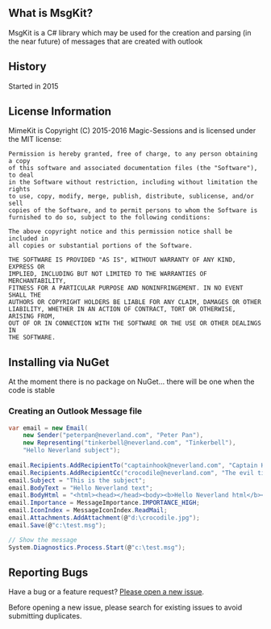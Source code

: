 ## What is MsgKit?

MsgKit is a C# library which may be used for the creation and parsing (in the near future) of messages that are created with outlook

## History

Started in 2015

## License Information

MimeKit is Copyright (C) 2015-2016 Magic-Sessions and is licensed under the MIT license:

    Permission is hereby granted, free of charge, to any person obtaining a copy
    of this software and associated documentation files (the "Software"), to deal
    in the Software without restriction, including without limitation the rights
    to use, copy, modify, merge, publish, distribute, sublicense, and/or sell
    copies of the Software, and to permit persons to whom the Software is
    furnished to do so, subject to the following conditions:

    The above copyright notice and this permission notice shall be included in
    all copies or substantial portions of the Software.

    THE SOFTWARE IS PROVIDED "AS IS", WITHOUT WARRANTY OF ANY KIND, EXPRESS OR
    IMPLIED, INCLUDING BUT NOT LIMITED TO THE WARRANTIES OF MERCHANTABILITY,
    FITNESS FOR A PARTICULAR PURPOSE AND NONINFRINGEMENT. IN NO EVENT SHALL THE
    AUTHORS OR COPYRIGHT HOLDERS BE LIABLE FOR ANY CLAIM, DAMAGES OR OTHER
    LIABILITY, WHETHER IN AN ACTION OF CONTRACT, TORT OR OTHERWISE, ARISING FROM,
    OUT OF OR IN CONNECTION WITH THE SOFTWARE OR THE USE OR OTHER DEALINGS IN
    THE SOFTWARE.

## Installing via NuGet

At the moment there is no package on NuGet... there will be one when the code is stable

### Creating an Outlook Message file

```csharp
var email = new Email(
	new Sender("peterpan@neverland.com", "Peter Pan"),
	new Representing("tinkerbell@neverland.com", "Tinkerbell"), 
	"Hello Neverland subject");
					  
email.Recipients.AddRecipientTo("captainhook@neverland.com", "Captain Hook");
email.Recipients.AddRecipientCc("crocodile@neverland.com", "The evil ticking crocodile");
email.Subject = "This is the subject";
email.BodyText = "Hello Neverland text";
email.BodyHtml = "<html><head></head><body><b>Hello Neverland html</b></body></html>";
email.Importance = MessageImportance.IMPORTANCE_HIGH;
email.IconIndex = MessageIconIndex.ReadMail;
email.Attachments.AddAttachment(@"d:\crocodile.jpg");
email.Save(@"c:\test.msg");

// Show the message
System.Diagnostics.Process.Start(@"c:\test.msg");
```

## Reporting Bugs

Have a bug or a feature request? [Please open a new issue](https://github.com/Sicos1977/MsgKit/issues).

Before opening a new issue, please search for existing issues to avoid submitting duplicates.
